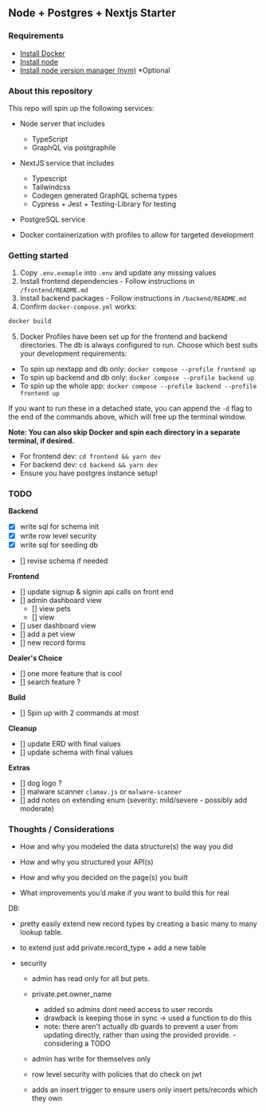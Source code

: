 ## Node + Postgres + Nextjs Starter

### Requirements

- [Install Docker](https://docs.docker.com/engine/install/)
- [Install node](https://nodejs.org/en/download/prebuilt-installer/current)
- [Install node version manager (nvm)](https://github.com/nvm-sh/nvm) \*Optional

### About this repository

This repo will spin up the following services:

- Node server that includes
  - TypeScript
  - GraphQL via postgraphile

- NextJS service that includes
  - Typescript
  - Tailwindcss
  - Codegen generated GraphQL schema types
  - Cypress + Jest + Testing-Library for testing

- PostgreSQL service

- Docker containerization with profiles to allow for targeted development

### Getting started

1. Copy `.env.exmaple` into `.env` and update any missing values
2. Install frontend dependencies - Follow instructions in `/frontend/README.md`
3. Install backend packages - Follow instructions in `/backend/README.md`
4. Confirm `docker-compose.yml` works:

```bash
docker build
```

5. Docker Profiles have been set up for the frontend and backend directories. The db is always configured to run. Choose which best suits your development requirements:

- To spin up nextapp and db only: `docker compose --profile frontend up`
- To spin up backend and db only: `docker compose --profile backend up`
- To spin up the whole app: `docker compose --profile backend --profile frontend up`

If you want to run these in a detached state, you can append the `-d` flag to the end of the commands above, which will free up the terminal window.

**Note: You can also skip Docker and spin each directory in a separate terminal, if desired.**

- For frontend dev: `cd frontend && yarn dev`
- For backend dev: `cd backend && yarn dev`
- Ensure you have postgres instance setup!

### TODO

**Backend**
- [x] write sql for schema init
- [x] write row level security 
- [x] write sql for seeding db
- [] revise schema if needed

**Frontend**
- [] update signup & signin api calls on front end
- [] admin dashboard view
   - [] view pets
   - [] view 
- [] user dashboard view
- [] add a pet view
- [] new record forms

**Dealer's Choice**
- [] one more feature that is cool
- [] search feature ?

**Build**
- [] Spin up with 2 commands at most

**Cleanup**

- [] update ERD with final values
- [] update schema with final values

**Extras**
- [] dog logo ?
- [] malware scanner
  `clamav.js` or `malware-scanner`
- [] add notes on extending enum (severity: mild/severe - possibly add moderate)


### Thoughts / Considerations

- How and why you modeled the data structure(s) the way you did
- How and why you structured your API(s)
 
- How and why you decided on the page(s) you built
- What improvements you’d make if you want to build this for real


DB:
- pretty easily extend new record types by creating a basic many to many lookup table.
- to extend just add private.record_type + add a new table



- security
  - admin has read only for all but pets.
  - private.pet.owner_name 
    - added so admins dont need access to user records
    - drawback is keeping those in sync -> used a function to do this
    - note: there aren't actually db guards to prevent a user from updating directly, rather than using the provided provide. - considering a TODO 

  - admin has write for themselves only 
  - row level security with policies that do check on jwt 
  - adds an insert trigger to ensure users only insert pets/records which they own